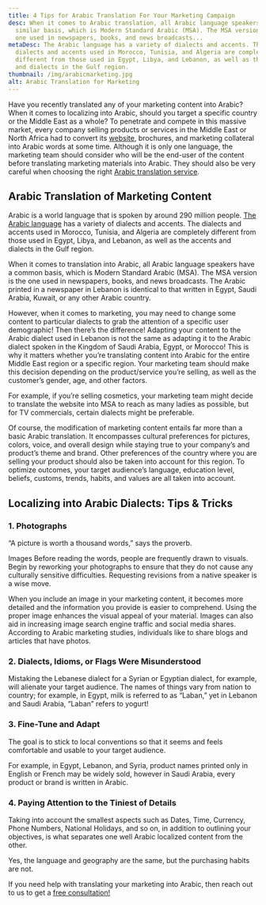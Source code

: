 ```yaml
---
title: 4 Tips for Arabic Translation For Your Marketing Campaign
desc: When it comes to Arabic translation, all Arabic language speakers have a
  similar basis, which is Modern Standard Arabic (MSA). The MSA version is the
  one used in newspapers, books, and news broadcasts...
metaDesc: The Arabic language has a variety of dialects and accents. The
  dialects and accents used in Morocco, Tunisia, and Algeria are completely
  different from those used in Egypt, Libya, and Lebanon, as well as the accents
  and dialects in the Gulf region.
thumbnail: /img/arabicmarketing.jpg
alt: Arabic Translation for Marketing
---
```

Have you recently translated any of your marketing content into Arabic? When it comes to localizing into Arabic, should you target a specific country or the Middle East as a whole? To penetrate and compete in this massive market, every company selling products or services in the Middle East or North Africa had to convert its [website](https://englisharabictranslations.com/blog/arabic-website-localization-a-guide/), brochures, and marketing collateral into Arabic words at some time. Although it is only one language, the marketing team should consider who will be the end-user of the content before translating marketing materials into Arabic. They should also be very careful when choosing the right [Arabic translation service](https://englisharabictranslations.com/).

## Arabic Translation of Marketing Content


Arabic is a world language that is spoken by around 290 million people. [The Arabic language](https://englisharabictranslations.com/blog/how-to-approach-arabic-localization/) has a variety of dialects and accents. The dialects and accents used in Morocco, Tunisia, and Algeria are completely different from those used in Egypt, Libya, and Lebanon, as well as the accents and dialects in the Gulf region.

When it comes to translation into Arabic, all Arabic language speakers have a common basis, which is Modern Standard Arabic (MSA). The MSA version is the one used in newspapers, books, and news broadcasts. The Arabic printed in a newspaper in Lebanon is identical to that written in Egypt, Saudi Arabia, Kuwait, or any other Arabic country.

However, when it comes to marketing, you may need to change some content to particular dialects to grab the attention of a specific user demographic! Then there’s the difference! Adapting your content to the Arabic dialect used in Lebanon is not the same as adapting it to the Arabic dialect spoken in the Kingdom of Saudi Arabia, Egypt, or Morocco! This is why it matters whether you’re translating content into Arabic for the entire Middle East region or a specific region. Your marketing team should make this decision depending on the product/service you’re selling, as well as the customer’s gender, age, and other factors.

For example, if you’re selling cosmetics, your marketing team might decide to translate the website into MSA to reach as many ladies as possible, but for TV commercials, certain dialects might be preferable.

Of course, the modification of marketing content entails far more than a basic Arabic translation. It encompasses cultural preferences for pictures, colors, voice, and overall design while staying true to your company’s and product’s theme and brand. Other preferences of the country where you are selling your product should also be taken into account for this region. To optimize outcomes, your target audience’s language, education level, beliefs, customs, trends, habits, and values are all taken into account.

## Localizing into Arabic Dialects: Tips & Tricks

### 1. Photographs

“A picture is worth a thousand words,” says the proverb.

Images Before reading the words, people are frequently drawn to visuals. Begin by reworking your photographs to ensure that they do not cause any culturally sensitive difficulties. Requesting revisions from a native speaker is a wise move.

When you include an image in your marketing content, it becomes more detailed and the information you provide is easier to comprehend. Using the proper image enhances the visual appeal of your material. Images can also aid in increasing image search engine traffic and social media shares. According to Arabic marketing studies, individuals like to share blogs and articles that have photos.

### 2. Dialects, Idioms, or Flags Were Misunderstood

Mistaking the Lebanese dialect for a Syrian or Egyptian dialect, for example, will alienate your target audience. The names of things vary from nation to country; for example, in Egypt, milk is referred to as “Laban,” yet in Lebanon and Saudi Arabia, “Laban” refers to yogurt!

### 3. Fine-Tune and Adapt

The goal is to stick to local conventions so that it seems and feels comfortable and usable to your target audience.

For example, in Egypt, Lebanon, and Syria, product names printed only in English or French may be widely sold, however in Saudi Arabia, every product or brand is written in Arabic.

### 4. Paying Attention to the Tiniest of Details

Taking into account the smallest aspects such as Dates, Time, Currency, Phone Numbers, National Holidays, and so on, in addition to outlining your objectives, is what separates one well Arabic localized content from the other.

Yes, the language and geography are the same, but the purchasing habits are not.

If you need help with translating your marketing into Arabic, then reach out to us to get a [free consultation! ](https://englisharabictranslations.com/)